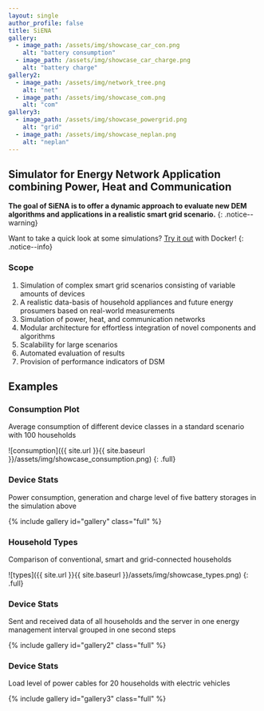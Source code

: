 ```yaml
---
layout: single
author_profile: false
title: SiENA
gallery:
  - image_path: /assets/img/showcase_car_con.png
    alt: "battery consumption"
  - image_path: /assets/img/showcase_car_charge.png
    alt: "battery charge"
gallery2:
  - image_path: /assets/img/network_tree.png
    alt: "net"
  - image_path: /assets/img/showcase_com.png
    alt: "com"
gallery3:
  - image_path: /assets/img/showcase_powergrid.png
    alt: "grid"
  - image_path: /assets/img/showcase_neplan.png
    alt: "neplan"
---
```

## Simulator for Energy Network Application combining Power, Heat and Communication

**The goal of SiENA is to offer a dynamic approach to evaluate new DEM algorithms and applications in a realistic smart grid scenario.**
{: .notice--warning}

Want to take a quick look at some simulations? [Try it out](/installation) with Docker!
{: .notice--info}

### Scope
1. Simulation of complex smart grid scenarios consisting of variable amounts of devices
2. A realistic data-basis of household appliances and future energy prosumers based on real-world measurements
3. Simulation of power, heat, and communication networks
4. Modular architecture for effortless integration of novel components and algorithms
5. Scalability for large scenarios
6. Automated evaluation of results
7. Provision of performance indicators of DSM

## Examples

### Consumption Plot
Average consumption of different device classes in a standard scenario with 100 households

![consumption]({{ site.url }}{{ site.baseurl }}/assets/img/showcase_consumption.png)
{: .full}

### Device Stats
Power consumption, generation and charge level of five battery storages in the simulation above

{% include gallery id="gallery" class="full" %}

### Household Types
Comparison of conventional, smart and grid-connected households

![types]({{ site.url }}{{ site.baseurl }}/assets/img/showcase_types.png)
{: .full}

### Device Stats
Sent and received data of all households and the server in one energy management interval grouped in one second steps

{% include gallery id="gallery2" class="full" %}

### Device Stats
Load level of power cables for 20 households with electric vehicles

{% include gallery id="gallery3" class="full" %}
